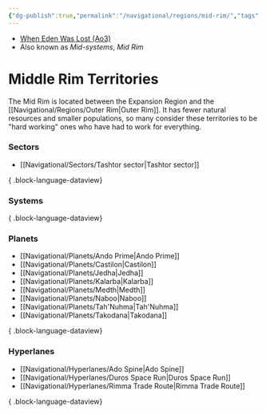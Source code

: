 ```yaml
---
{"dg-publish":true,"permalink":"/navigational/regions/mid-rim/","tags":["map","region","western","rimma","greatgranrun","biox","duros"]}
---
```


- [When Eden Was Lost (Ao3)](https://archiveofourown.org/works/19334440/chapters/45992584)
- Also known as *Mid-systems*, *Mid Rim*
# Middle Rim Territories

The Mid Rim is located between the Expansion Region and the [[Navigational/Regions/Outer Rim\|Outer Rim]]. It has fewer natural resources and smaller populations, so many consider these territories to be "hard working" ones who have had to work for everything. 

### Sectors
- [[Navigational/Sectors/Tashtor sector\|Tashtor sector]]

{ .block-language-dataview}
### Systems

{ .block-language-dataview}
### Planets
- [[Navigational/Planets/Ando Prime\|Ando Prime]]
- [[Navigational/Planets/Castilon\|Castilon]]
- [[Navigational/Planets/Jedha\|Jedha]]
- [[Navigational/Planets/Kalarba\|Kalarba]]
- [[Navigational/Planets/Medth\|Medth]]
- [[Navigational/Planets/Naboo\|Naboo]]
- [[Navigational/Planets/Tah'Nuhma\|Tah'Nuhma]]
- [[Navigational/Planets/Takodana\|Takodana]]

{ .block-language-dataview}
### Hyperlanes
- [[Navigational/Hyperlanes/Ado Spine\|Ado Spine]]
- [[Navigational/Hyperlanes/Duros Space Run\|Duros Space Run]]
- [[Navigational/Hyperlanes/Rimma Trade Route\|Rimma Trade Route]]

{ .block-language-dataview}